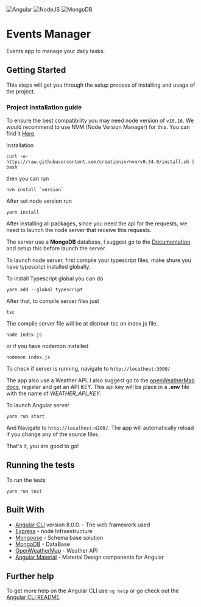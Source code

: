 ![Angular](https://cdn-images-1.medium.com/max/1200/1*nbJ41jD1-r2Oe6FsLjKaOg.png) ![NodeJS](https://codeandunicorns.com/wp-content/uploads/2017/11/node-express.png)
![MongoDB](https://cdn.iconverticons.com/files/png/4eae13c7686cb54d_256x256.png)

# Events Manager

Events app to manage your daily tasks.

## Getting Started

This steps will get you through the setup process of installing and usage of the project.

### Project installation guide

To ensure the best compatibility you may need node version of `v10.16`. We would recommend to use NVM (Node Version Manager) for this. You can find it [Here](https://github.com/creationix/nvm).

Installation

```
curl -o- https://raw.githubusercontent.com/creationix/nvm/v0.34.0/install.sh | bash
```

then you can run

```
nvm install `version`
```

After set node version run

```
yarn install
```

After installing all packages, since you need the api for the requests, we need to launch the node server that receive this requests.

The server use a **MongoDB** database, I suggest go to the [Documentation](https://docs.mongodb.com/manual/installation/) and setup this before launch the server.

To launch node server, first compile your typescript files, make shure you have typescript installed globally.

To install Typescript global you can do

```
yarn add --global typescript
```

After that, to compile server files just

```
tsc
```

The compile server file will be at dist/out-tsc on index.js file.

```
node index.js
```

or if you have nodemon installed

```
nodemon index.js
```

To check if server is running, navigate to `http://localhost:3000/`

The app also use a Weather API. I also suggest go to the [openWeatherMap docs](https://openweathermap.org/), register and get an API KEY. This api key will be place in a **.env** file with the name of _WEATHER_API_KEY_.

To launch Angular server

```
yarn run start
```

And Navigate to `http://localhost:4200/`. The app will automatically reload if you change any of the source files.

That's it, you are good to go!

## Running the tests

To run the tests

```
yarn run test
```

## Built With

- [Angular CLI](https://github.com/angular/angular-cli) version 8.0.0. - The web framework used
- [Express](https://expressjs.com/es/) - node Infraestructure
- [Mongoose](https://mongoosejs.com/docs/) - Schema base solution
- [MongoDB](https://www.mongodb.com/) - DataBase
- [OpenWeatherMap](https://openweathermap.org/) - Weather API
- [Angular Material](https://material.angular.io/) - Material Design components for Angular

## Further help

To get more help on the Angular CLI use `ng help` or go check out the [Angular CLI README](https://github.com/angular/angular-cli/blob/master/README.md).
